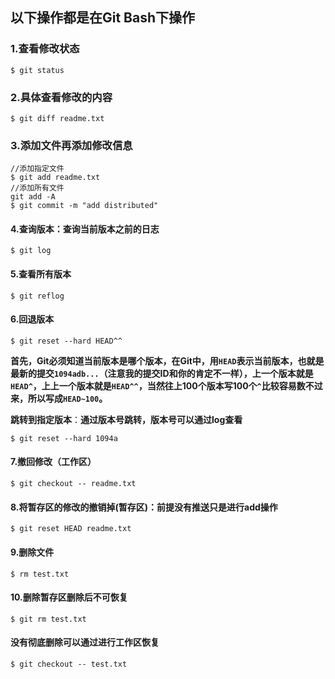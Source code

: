 ## 以下操作都是在Git Bash下操作

### 1.查看修改状态

```
$ git status
```

### 2.具体查看修改的内容

```
$ git diff readme.txt
```

### 3.添加文件再添加修改信息

```
//添加指定文件
$ git add readme.txt
//添加所有文件
git add -A      
$ git commit -m "add distributed"
```

#### 4.查询版本：查询当前版本之前的日志

```
$ git log
```

#### 5.查看所有版本

```
$ git reflog
```

#### 6.回退版本

```
$ git reset --hard HEAD^^
```

**首先，Git必须知道当前版本是哪个版本，在Git中，用`HEAD`表示当前版本，也就是最新的提交`1094adb...`（注意我的提交ID和你的肯定不一样），上一个版本就是`HEAD^`，上上一个版本就是`HEAD^^`，当然往上100个版本写100个`^`比较容易数不过来，所以写成`HEAD~100`。**

**跳转到指定版本**：**通过版本号跳转，版本号可以通过log查看**

```
$ git reset --hard 1094a
```

#### 7.撤回修改（工作区）

```
$ git checkout -- readme.txt
```

#### 8.将暂存区的修改的撤销掉(暂存区)：前提没有推送只是进行add操作

```
$ git reset HEAD readme.txt
```

#### 9.删除文件

```
$ rm test.txt
```

#### **10.删除暂存区删除后不可恢复**

```
$ git rm test.txt
```

#### 没有彻底删除可以通过进行工作区恢复

```
$ git checkout -- test.txt
```

